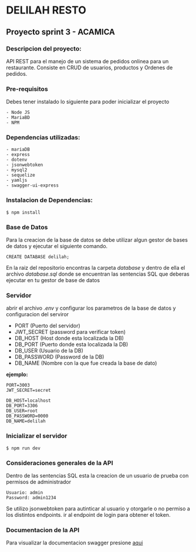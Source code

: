 # DELILAH RESTO
## Proyecto sprint 3 - ACAMICA

### Descripcion del proyecto:
API REST para el manejo de un sistema de pedidos onlinea para un restaurante.
Consiste en CRUD de usuarios, productos y Ordenes de pedidos.

### Pre-requisitos

Debes tener instalado lo siguiente para poder inicializar el proyecto

    - Node JS
    - MariaBD
    - NPM

### Dependencias utilizadas:

    - mariaDB
    - express
    - dotenv
    - jsonwebtoken
    - mysql2
    - sequelize
    - yamljs
    - swagger-ui-express

### Instalacion de Dependencias:

```
$ npm install
```

### Base de Datos

Para la creacion de la base de datos se debe utilizar algun gestor de bases de datos y ejecutar el siguiente comando.

```
CREATE DATABASE delilah;
```

En la raiz del repositorio encontras la carpeta *database* y dentro de ella el archivo *database.sql* donde se encuentran las sentencias SQL que deberas ejecutar en tu gestor de base de datos

### Servidor

abrir el archivo *.env* y configurar los parametros de la base de datos y configuracion del serviror

- PORT (Puerto del servidor)
- JWT_SECRET (password para verificar token)
- DB_HOST  (Host donde esta localizada la DB)
- DB_PORT  (Puerto donde esta localizada la DB)
- DB_USER  (Usuario de la DB)
- DB_PASSWORD (Password de la DB)
- DB_NAME  (Nombre con la que fue creada la base de dato)

**ejemplo:**
```
PORT=3003
JWT_SECRET=secret

DB_HOST=localhost
DB_PORT=3306
DB_USER=root
DB_PASSWORD=0000
DB_NAME=delilah
```

### Inicializar el servidor

```
$ npm run dev
```

### Consideraciones generales de la API

Dentro de las sentencias SQL esta la creacion de un usuario de prueba con permisos de administrador
```
Usuario: admin
Password: admin1234
```
Se utilizo jsonwebtoken para autinticar al usuario y otorgarle o no permiso a los distintos endpoints. ir al endpoint de login para obtener el token.

### Documentacion de la API

Para visualizar la documentacion swagger presione [aqui](http://localhost:3000/api-docs/)

 

